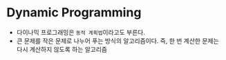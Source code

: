 # Dynamic Programming
* 다이나믹 프로그래밍은 `동적 계획법`이라고도 부른다.
* 큰 문제를 작은 문제로 나누어 푸는 방식의 알고리즘이다. 즉, 한 번 계산한 문제는 다시 계산하지 않도록 하는 알고리즘
